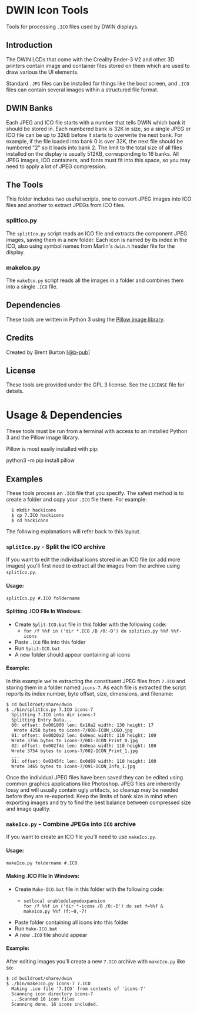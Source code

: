 # DWIN Icon Tools

Tools for processing `.ICO` files used by DWIN displays.

## Introduction

The DWIN LCDs that come with the Creality Ender-3 V2 and other 3D printers contain image and container files stored on them which are used to draw various the UI elements.

Standard `.JPG` files can be installed for things like the boot screen, and `.ICO` files can contain several images within a structured file format.

## DWIN Banks

Each JPEG and ICO file starts with a number that tells DWIN which bank it should be stored in. Each numbered bank is 32K in size, so a single JPEG or ICO file can be up to 32kB before it starts to overwrite the next bank. For example, if the file loaded into bank 0 is over 32K, the next file should be numbered "2" so it loads into bank 2. The limit to the total size of all files installed on the display is usually 512KB, corresponding to 16 banks. All JPEG images, ICO containers, and fonts must fit into this space, so you may need to apply a lot of JPEG compression.

## The Tools

This folder includes two useful scripts, one to convert JPEG images into ICO files and another to extract JPEGs from ICO files.

### splitIco.py

The `splitIco.py` script reads an ICO file and extracts the component JPEG images, saving them in a new folder. Each icon is named by its index in the ICO, also using symbol names from Marlin's `dwin.h` header file for the display.

### makeIco.py

The `makeIco.py` script reads all the images in a folder and combines them into a single `.ICO` file.

## Dependencies

These tools are written in Python 3 using the [Pillow image library](https://pillow.readthedocs.io/en/latest/index.html).

## Credits

Created by Brent Burton [[@b-pub](https://github.com/b-pub)]

## License

These tools are provided under the GPL 3 license. See the `LICENSE` file for details.

# Usage & Dependencies

These tools must be run from a terminal with access to an installed Python 3 and the Pillow image library.

Pillow is most easily installed with pip:

  python3 -m pip install pillow

## Examples

These tools process an `.ICO` file that you specify. The safest method is to create a folder and copy your `.ICO` file there. For example:

```
  $ mkdir hackicons
  $ cp 7.ICO hackicons
  $ cd hackicons
```

The following explanations will refer back to this layout.

### `splitIco.py` - Split the ICO archive

If you want to edit the individual icons stored in an ICO file (or add more images) you'll first need to extract all the images from the archive using `splitIco.py`.

#### Usage:
```
splitIco.py #.ICO foldername
```

#### Splitting .ICO FIle In Windows:
- Create `Split-ICO.bat` file in this folder with the following code:
  - `for /f %%f in ('dir *.ICO /B /O:-D') do splitico.py %%f %%f-icons`
- Paste `.ICO` file into this folder
- Run `Split-ICO.bat`
- A new folder should appear containing all icons

#### Example:

In this example we're extracting the constituent JPEG files from `7.ICO` and storing them in a folder named `icons-7`. As each file is extracted the script reports its index number, byte offset, size, dimensions, and filename:

```
$ cd buildroot/share/dwin
$ ./bin/splitIco.py 7.ICO icons-7
  Splitting 7.ICO into dir icons-7
  Splitting Entry Data...
  00: offset: 0x001000 len: 0x10a2 width: 130 height: 17
   Wrote 4258 bytes to icons-7/000-ICON_LOGO.jpg
  01: offset: 0x0020a2 len: 0x0eac width: 110 height: 100
  Wrote 3756 bytes to icons-7/001-ICON_Print_0.jpg
  02: offset: 0x002f4e len: 0x0eaa width: 110 height: 100
  Wrote 3754 bytes to icons-7/002-ICON_Print_1.jpg
  ...
  91: offset: 0x0345fc len: 0x0d89 width: 110 height: 100
  Wrote 3465 bytes to icons-7/091-ICON_Info_1.jpg
```

Once the individual JPEG files have been saved they can be edited using common graphics applications like Photoshop. JPEG files are inherently lossy and will usually contain ugly artifacts, so cleanup may be needed before they are re-exported. Keep the limits of bank size in mind when exporting images and try to find the best balance between compressed size and image quality.

### `makeIco.py` - Combine JPEGs into `ICO` archive

If you want to create an ICO file you'll need to use `makeIco.py`.

#### Usage:
```
makeIco.py foldername #.ICO
```

#### Making .ICO FIle In Windows:
- Create `Make-ICO.bat` file in this folder with the following code:
  - ```
    setlocal enabledelayedexpansion
    for /f %%f in ('dir *-icons /B /O:-D') do set f=%%f & makeico.py %%f !f:~0,-7!
    ```
- Paste folder containing all icons into this folder
- Run `Make-ICO.bat`
- A new `.ICO` file should appear

#### Example:

After editing images you'll create a new `7.ICO` archive with `makeIco.py` like so:

```
$ cd buildroot/share/dwin
$ ./bin/makeIco.py icons-7 7.ICO
  Making .ico file '7.ICO' from contents of 'icons-7'
  Scanning icon directory icons-7
  ...Scanned 16 icon files
  Scanning done. 16 icons included.
```

